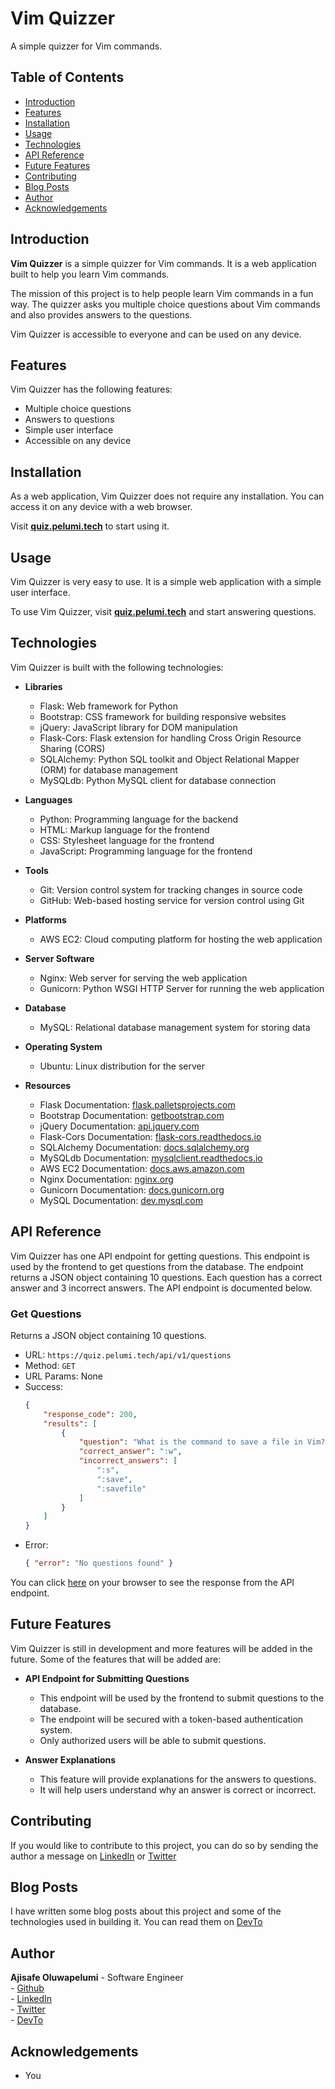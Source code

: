 # Vim Quizzer

A simple quizzer for Vim commands.

## Table of Contents
- [Introduction](#introduction)
- [Features](#features)
- [Installation](#installation)
- [Usage](#usage)
- [Technologies](#technologies)
- [API Reference](#api-reference)
- [Future Features](#future-features)
- [Contributing](#contributing)
- [Blog Posts](#blog-posts)
- [Author](#author)
- [Acknowledgements](#acknowledgements)

## Introduction
**Vim Quizzer** is a simple quizzer for Vim commands. It is a web application built to help you learn Vim commands.

The mission of this project is to help people learn Vim commands in a fun way.
The quizzer asks you multiple choice questions about Vim commands and also provides answers to the questions.

Vim Quizzer is accessible to everyone and can be used on any device.

## Features
Vim Quizzer has the following features:
- Multiple choice questions
- Answers to questions
- Simple user interface
- Accessible on any device

## Installation
As a web application, Vim Quizzer does not require any installation.
You can access it on any device with a web browser.

Visit **[quiz.pelumi.tech](https://quiz.pelumi.tech/)** to start using it.

## Usage
Vim Quizzer is very easy to use. It is a simple web application with a simple user interface.

To use Vim Quizzer, visit **[quiz.pelumi.tech](https://quiz.pelumi.tech/)** and start answering questions.

## Technologies
Vim Quizzer is built with the following technologies:
- **Libraries**
    - Flask: Web framework for Python
    - Bootstrap: CSS framework for building responsive websites
    - jQuery: JavaScript library for DOM manipulation
    - Flask-Cors: Flask extension for handling Cross Origin Resource Sharing (CORS)
    - SQLAlchemy: Python SQL toolkit and Object Relational Mapper (ORM) for database management
    - MySQLdb: Python MySQL client for database connection

- **Languages**
    - Python: Programming language for the backend
    - HTML: Markup language for the frontend
    - CSS: Stylesheet language for the frontend
    - JavaScript: Programming language for the frontend

- **Tools**
    - Git: Version control system for tracking changes in source code
    - GitHub: Web-based hosting service for version control using Git

- **Platforms**
    - AWS EC2: Cloud computing platform for hosting the web application

- **Server Software**
    - Nginx: Web server for serving the web application
    - Gunicorn: Python WSGI HTTP Server for running the web application

- **Database**
    - MySQL: Relational database management system for storing data

- **Operating System**
    - Ubuntu: Linux distribution for the server

- **Resources**
    - Flask Documentation: [flask.palletsprojects.com](https://flask.palletsprojects.com/en/1.1.x/)
    - Bootstrap Documentation: [getbootstrap.com](https://getbootstrap.com/docs/4.5/getting-started/introduction/)
    - jQuery Documentation: [api.jquery.com](https://api.jquery.com/)
    - Flask-Cors Documentation: [flask-cors.readthedocs.io](https://flask-cors.readthedocs.io/en/latest/)
    - SQLAlchemy Documentation: [docs.sqlalchemy.org](https://docs.sqlalchemy.org/en/13/)
    - MySQLdb Documentation: [mysqlclient.readthedocs.io](https://mysqlclient.readthedocs.io/user_guide.html)
    - AWS EC2 Documentation: [docs.aws.amazon.com](https://docs.aws.amazon.com/ec2/index.html)
    - Nginx Documentation: [nginx.org](https://nginx.org/en/docs/)
    - Gunicorn Documentation: [docs.gunicorn.org](https://docs.gunicorn.org/en/stable/)
    - MySQL Documentation: [dev.mysql.com](https://dev.mysql.com/doc/)

## API Reference
Vim Quizzer has one API endpoint for getting questions. This endpoint is used by the frontend to get questions from the database.
The endpoint returns a JSON object containing 10 questions. Each question has a correct answer and 3 incorrect answers. 
The API endpoint is documented below.

### Get Questions
Returns a JSON object containing 10 questions.

- URL: `https://quiz.pelumi.tech/api/v1/questions`
- Method: `GET`
- URL Params: None
- Success:
    ```json
    {
        "response_code": 200,
        "results": [
            {
                "question": "What is the command to save a file in Vim?",
                "correct_answer": ":w",
                "incorrect_answers": [
                    ":s",
                    ":save",
                    ":savefile"
                ]
            }
        ]   
    }
    ```
- Error:
    ```json
    { "error": "No questions found" }
    ```

You can click [here](https://quiz.pelumi.tech/api/v1/questions) on your browser to see the response from the API endpoint.

## Future Features
Vim Quizzer is still in development and more features will be added in the future.
Some of the features that will be added are:

- **API Endpoint for Submitting Questions**
    - This endpoint will be used by the frontend to submit questions to the database.
    - The endpoint will be secured with a token-based authentication system.
    - Only authorized users will be able to submit questions.

- **Answer Explanations**
    - This feature will provide explanations for the answers to questions.
    - It will help users understand why an answer is correct or incorrect.

## Contributing
If you would like to contribute to this project, you can do so by sending the author a message on [LinkedIn](https://www.linkedin.com/in/ajisafeoluwapelumi/) or [Twitter](https://twitter.com/the_pelumi)

## Blog Posts
I have written some blog posts about this project and some of the technologies used in building it. You can read them on [DevTo](https://dev.to/ajipelumi)

## Author
**Ajisafe Oluwapelumi** - Software Engineer  
    - [Github](https://github.com/ajipelumi)  
    - [LinkedIn](https://www.linkedin.com/in/ajisafeoluwapelumi/)  
    - [Twitter](https://twitter.com/the_pelumi)  
    - [DevTo](https://dev.to/ajipelumi)

## Acknowledgements
- You
